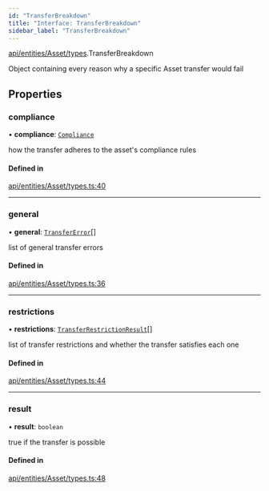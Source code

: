 ```yaml
---
id: "TransferBreakdown"
title: "Interface: TransferBreakdown"
sidebar_label: "TransferBreakdown"
---
```


[api/entities/Asset/types](../../../../../../modules/API/Entities/Asset/Types/Types.md).TransferBreakdown

Object containing every reason why a specific Asset transfer would fail

## Properties

### compliance

• **compliance**: [`Compliance`](../../../../../Types/Compliance/Compliance.md)

how the transfer adheres to the asset's compliance rules

#### Defined in

[api/entities/Asset/types.ts:40](https://github.com/PolymeshAssociation/polymesh-sdk/blob/15be87e8/src/api/entities/Asset/types.ts#L40)

___

### general

• **general**: [`TransferError`](../../../../../../enums/Types/TransferError/TransferError.md)[]

list of general transfer errors

#### Defined in

[api/entities/Asset/types.ts:36](https://github.com/PolymeshAssociation/polymesh-sdk/blob/15be87e8/src/api/entities/Asset/types.ts#L36)

___

### restrictions

• **restrictions**: [`TransferRestrictionResult`](../TransferRestrictionResult/TransferRestrictionResult.md)[]

list of transfer restrictions and whether the transfer satisfies each one

#### Defined in

[api/entities/Asset/types.ts:44](https://github.com/PolymeshAssociation/polymesh-sdk/blob/15be87e8/src/api/entities/Asset/types.ts#L44)

___

### result

• **result**: `boolean`

true if the transfer is possible

#### Defined in

[api/entities/Asset/types.ts:48](https://github.com/PolymeshAssociation/polymesh-sdk/blob/15be87e8/src/api/entities/Asset/types.ts#L48)
